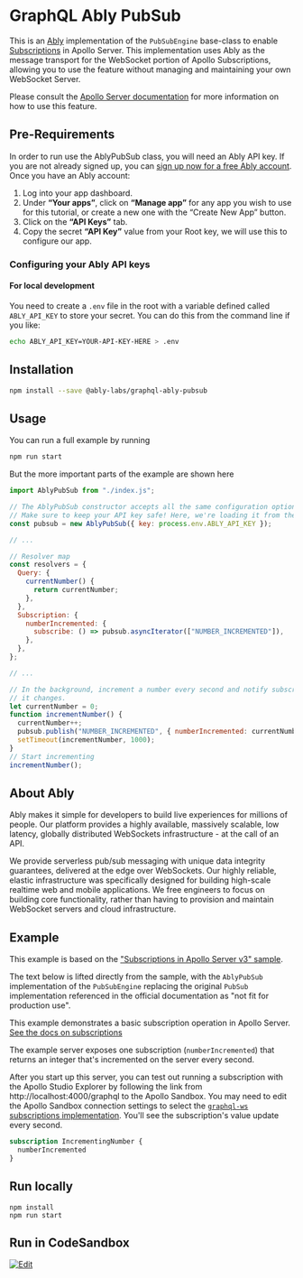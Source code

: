 # GraphQL Ably PubSub

This is an [Ably](https://ably.com) implementation of the `PubSubEngine` base-class to enable [Subscriptions](https://www.apollographql.com/docs/apollo-server/data/subscriptions) in Apollo Server. This implementation uses Ably as the message transport for the WebSocket portion of Apollo Subscriptions, allowing you to use the feature without managing and maintaining your own WebSocket Server.

Please consult the [Apollo Server documentation](https://www.apollographql.com/docs/apollo-server/data/subscriptions) for more information on how to use this feature.

## Pre-Requirements
In order to run use the AblyPubSub class, you will need an Ably API key. If you are not already signed up, you can [sign up now for a free Ably account](https://www.ably.com/signup). Once you have an Ably account:

1. Log into your app dashboard.
2. Under **“Your apps”**, click on **“Manage app”** for any app you wish to use for this tutorial, or create a new one with the “Create New App” button.
3. Click on the **“API Keys”** tab.
4. Copy the secret **“API Key”** value from your Root key, we will use this to configure our app.

### Configuring your Ably API keys

#### For local development

You need to create a `.env` file in the root with a variable defined called `ABLY_API_KEY` to store your secret.
You can do this from the command line if you like:

```bash
echo ABLY_API_KEY=YOUR-API-KEY-HERE > .env
```

## Installation

```bash
npm install --save @ably-labs/graphql-ably-pubsub
```

## Usage

You can run a full example by running

```bash
npm run start
```

But the more important parts of the example are shown here

```js
import AblyPubSub from "./index.js"; 

// The AblyPubSub constructor accepts all the same configuration options as the Ably JS SDK.
// Make sure to keep your API key safe! Here, we're loading it from the environment.
const pubsub = new AblyPubSub({ key: process.env.ABLY_API_KEY });

// ...

// Resolver map
const resolvers = {
  Query: {
    currentNumber() {
      return currentNumber;
    },
  },
  Subscription: {
    numberIncremented: {
      subscribe: () => pubsub.asyncIterator(["NUMBER_INCREMENTED"]),
    },
  },
};

// ...

// In the background, increment a number every second and notify subscribers when
// it changes.
let currentNumber = 0;
function incrementNumber() {
  currentNumber++;
  pubsub.publish("NUMBER_INCREMENTED", { numberIncremented: currentNumber });
  setTimeout(incrementNumber, 1000);
}
// Start incrementing
incrementNumber();
```

## About Ably

Ably makes it simple for developers to build live experiences for millions of people. Our platform provides a highly available, massively scalable, low latency, globally distributed WebSockets infrastructure - at the call of an API. 

We provide serverless pub/sub messaging with unique data integrity guarantees, delivered at the edge over WebSockets. Our highly reliable, elastic infrastructure was specifically designed for building high-scale realtime web and mobile applications. We free engineers to focus on building core functionality, rather than having to provision and maintain WebSocket servers and cloud infrastructure. 

## Example

This example is based on the ["Subscriptions in Apollo Server v3" sample](https://www.apollographql.com/docs/apollo-server/data/subscriptions/).

The text below is lifted directly from the sample, with the `AblyPubSub` implementation of the `PubSubEngine` replacing the original `PubSub` implementation referenced in the official documentation as "not fit for production use".

This example demonstrates a basic subscription operation in Apollo Server.
[See the docs on subscriptions](https://www.apollographql.com/docs/apollo-server/data/subscriptions/)

The example server exposes one subscription (`numberIncremented`) that returns
an integer that's incremented on the server every second.

After you start up this server, you can test out running a subscription with the
Apollo Studio Explorer by following the link from http://localhost:4000/graphql
to the Apollo Sandbox. You may need to edit the Apollo Sandbox connection
settings to select the
[`graphql-ws` subscriptions implementation](https://www.apollographql.com/docs/studio/explorer/additional-features/#subscription-support).
You'll see the subscription's value update every second.

```graphql
subscription IncrementingNumber {
  numberIncremented
}
```

## Run locally

```shell
npm install
npm run start
```

## Run in CodeSandbox

<a href="https://codesandbox.io/s/github/ably-labs/graphql-ably-pubsub?fontsize=14&hidenavigation=1&initialpath=%2Fgraphql&theme=dark">
  <img alt="Edit" src="https://codesandbox.io/static/img/play-codesandbox.svg">
</a>
